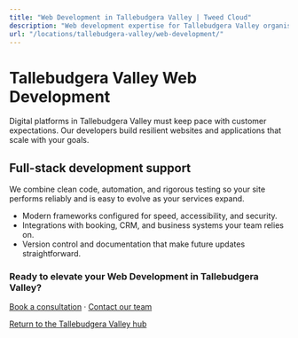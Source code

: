 ```yaml
---
title: "Web Development in Tallebudgera Valley | Tweed Cloud"
description: "Web development expertise for Tallebudgera Valley organisations that need dependable platforms."
url: "/locations/tallebudgera-valley/web-development/"
---
```


# Tallebudgera Valley Web Development

Digital platforms in Tallebudgera Valley must keep pace with customer expectations. Our developers build resilient websites and applications that scale with your goals.

## Full-stack development support

We combine clean code, automation, and rigorous testing so your site performs reliably and is easy to evolve as your services expand.

- Modern frameworks configured for speed, accessibility, and security.
- Integrations with booking, CRM, and business systems your team relies on.
- Version control and documentation that make future updates straightforward.

### Ready to elevate your Web Development in Tallebudgera Valley?

[Book a consultation](/consultation/) · [Contact our team](/contact/)

[Return to the Tallebudgera Valley hub](/locations/tallebudgera-valley/)
